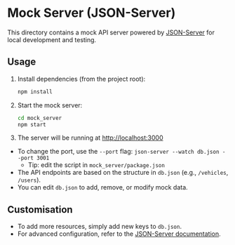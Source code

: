 # Mock Server (JSON-Server)

This directory contains a mock API server powered by [JSON-Server](https://github.com/typicode/json-server) for local development and testing.

## Usage

1. Install dependencies (from the project root):

   ```sh
   npm install
   ```

2. Start the mock server:

   ```sh
   cd mock_server
   npm start
   ```

3. The server will be running at [http://localhost:3000](http://localhost:3000)

- To change the port, use the `--port` flag: `json-server --watch db.json --port 3001`
  - Tip: edit the script in `mock_server/package.json`
- The API endpoints are based on the structure in `db.json` (e.g., `/vehicles`, `/users`).
- You can edit `db.json` to add, remove, or modify mock data.

## Customisation

- To add more resources, simply add new keys to `db.json`.
- For advanced configuration, refer to the [JSON-Server documentation](https://github.com/typicode/json-server#readme).
